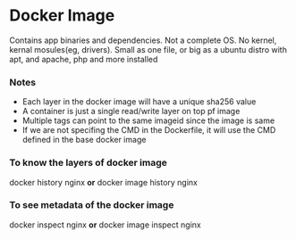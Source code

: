 # Docker Image
Contains app binaries and dependencies. Not a complete OS. No kernel, kernal mosules(eg, drivers). Small as one file, or big as a ubuntu distro with apt, and apache, php and more installed

### Notes
* Each layer in the docker image will have a unique sha256 value
* A container is just a single read/write layer on top pf image
* Multiple tags can point to the same imageid since the image is same
* If we are not specifing the CMD in the Dockerfile, it will use the CMD defined in the base docker image

### To know the layers of docker image
docker history nginx **or** docker image history nginx

### To see metadata of the docker image
docker inspect nginx **or** docker image inspect nginx

